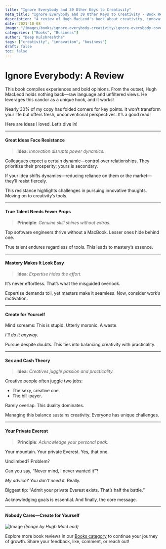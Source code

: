 ```yaml
---
title: "Ignore Everybody and 39 Other Keys to Creativity"
meta_title: "Ignore Everybody and 39 Other Keys to Creativity - Book Review"
description: "A review of Hugh MacLeod's book about creativity, innovation, and the challenges of pursuing great ideas. Raw insights on talent, work, and creative fulfillment."
date: 2021-10-08
image: "/images/books/ignore-everybody-creativity/ignore-everybody-cover.jpg"
categories: ["Books", "Business"]
author: "Deep Kulshreshtha"
tags: ["creativity", "innovation", "business"]
draft: false
toc: false
---
```


# Ignore Everybody: A Review

This book compiles experiences and bold opinions. From the outset, Hugh MacLeod holds nothing back—raw language and unfiltered views. He leverages this candor as a unique hook, and it works!

Nearly 30% of my copy has folded corners for key points. It won’t transform your life but offers fresh, unconventional perspectives. It’s a good read!

Here are ideas I loved. Let’s dive in!

---

#### Great Ideas Face Resistance

> **Idea**: *Innovation disrupts power dynamics.*

Colleagues expect a certain dynamic—control over relationships. They prioritize their prosperity; yours is secondary.

If your idea shifts dynamics—reducing reliance on them or the market—they’ll resist fiercely.

This resistance highlights challenges in pursuing innovative thoughts. Moving on to creativity’s tools.

---

#### True Talent Needs Fewer Props

> **Principle**: *Genuine skill shines without extras.*

Top software engineers thrive without a MacBook. Lesser ones hide behind one.

True talent endures regardless of tools. This leads to mastery’s essence.

---

#### Mastery Makes It Look Easy

> **Idea**: *Expertise hides the effort.*

It’s never effortless. That’s what the misguided overlook.

Expertise demands toil, yet masters make it seamless. Now, consider work’s motivation.

---

#### Create for Yourself

Mind screams: This is stupid. Utterly moronic. A waste.

*I’ll do it anyway.*

Pursue despite doubts. This ties into balancing creativity with practicality.

---

#### Sex and Cash Theory

> **Idea**: *Creatives juggle passion and practicality.*

Creative people often juggle two jobs:

- The sexy, creative one.
- The bill-payer.

Rarely overlap. This duality dominates.

Managing this balance sustains creativity. Everyone has unique challenges.

---

#### Your Private Everest

> **Principle**: *Acknowledge your personal peak.*

Your mountain. Your private Everest. Yes, that one.

Unclimbed? Problem?

Can you say, “Never mind, I never wanted it”?

*My advice? You don’t need it.* Really.

Biggest tip: “Admit your private Everest exists. That’s half the battle.”

Acknowledging goals is essential. And finally, the core message.

---

#### Nobody Cares—Create for Yourself

![Image](/images/books/ignore-everybody-creativity/nobody-cares-trouble.jpeg) *(Image by Hugh MacLeod)*

Explore more book reviews in our [Books category](#) to continue your journey of growth. Share your feedback, like, comment, or reach out!





